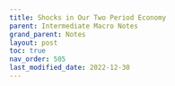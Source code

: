 ```yaml
---
title: Shocks in Our Two Period Economy
parent: Intermediate Macro Notes
grand_parent: Notes
layout: post
toc: true
nav_order: 505
last_modified_date: 2022-12-30
---
```




